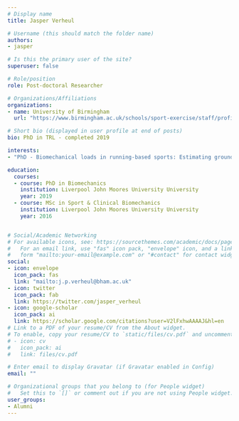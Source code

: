 ```yaml
---
# Display name
title: Jasper Verheul

# Username (this should match the folder name)
authors:
- jasper

# Is this the primary user of the site?
superuser: false

# Role/position
role: Post-doctoral Researcher

# Organizations/Affiliations
organizations:
- name: University of Birmingham
  url: "https://www.birmingham.ac.uk/schools/sport-exercise/staff/profile.aspx?ReferenceId=174541&Name=dr-jasper-verheul"

# Short bio (displayed in user profile at end of posts)
bio: PhD in TRL - completed 2019

interests:
- "PhD - Biomechanical loads in running-based sports: Estimating ground reaction forces from segemental accelerations"

education:
  courses:
  - course: PhD in Biomechanics
    institution: Liverpool John Moores University University
    year: 2019
  - course: MSc in Sport & Clinical Biomechanics
    institution: Liverpool John Moores University University
    year: 2016


# Social/Academic Networking
# For available icons, see: https://sourcethemes.com/academic/docs/page-builder/#icons
#   For an email link, use "fas" icon pack, "envelope" icon, and a link in the
#   form "mailto:your-email@example.com" or "#contact" for contact widget.
social:
- icon: envelope
  icon_pack: fas
  link: "mailto:j.p.verheul@bham.ac.uk"
- icon: twitter
  icon_pack: fab
  link: https://twitter.com/jasper_verheul
- icon: google-scholar
  icon_pack: ai
  link: https://scholar.google.com/citations?user=V2lFxhwAAAAJ&hl=en
# Link to a PDF of your resume/CV from the About widget.
# To enable, copy your resume/CV to `static/files/cv.pdf` and uncomment the lines below.
# - icon: cv
#   icon_pack: ai
#   link: files/cv.pdf

# Enter email to display Gravatar (if Gravatar enabled in Config)
email: ""

# Organizational groups that you belong to (for People widget)
#   Set this to `[]` or comment out if you are not using People widget.
user_groups:
- Alumni
---
```

